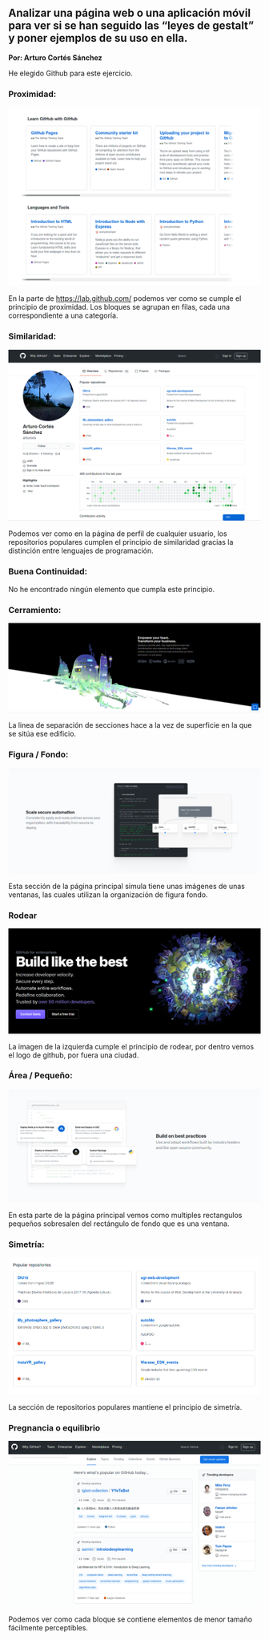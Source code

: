 ## Analizar una página web o una aplicación móvil para ver si se han seguido las “leyes de gestalt” y poner ejemplos de su uso en ella.

**Por: Arturo Cortés Sánchez**



He elegido Github para este ejercicio.

### Proximidad:

![Screenshot_20210207_220418](./img/Screenshot_20210207_220418.png)

En la parte de https://lab.github.com/ podemos ver como se cumple el principio de proximidad. Los bloques se agrupan en filas, cada una correspondiente a una categoría.

### Similaridad:



![Screenshot_20210207_214218](./img/Screenshot_20210207_214218.png)

Podemos ver como en la página de perfil de cualquier usuario, los repositorios populares cumplen el principio de similaridad gracias la distinción entre lenguajes de programación.

### Buena Continuidad:

No he encontrado ningún elemento que cumpla este principio.

### Cerramiento:

![Screenshot_20210207_221716](./img/Screenshot_20210207_221716.png)

La linea de separación de secciones hace a la vez de superficie en la que se sitúa ese edificio.



### Figura / Fondo:

![Screenshot_20210207_222029](./img/Screenshot_20210207_222029.png)

Esta sección de la página principal simula tiene unas imágenes de unas ventanas, las cuales utilizan la organización de figura fondo.

### Rodear

![Screenshot_20210207_222233](./img/Screenshot_20210207_222233.png)



La imagen de la izquierda cumple el principio de rodear, por dentro vemos el logo de github, por fuera una ciudad.

### Área / Pequeño:

![Screenshot_20210207_222630](./img/Screenshot_20210207_222630.png)

En esta parte de la página principal vemos como multiples rectangulos pequeños sobresalen del rectángulo de fondo que es una ventana.

### Simetría:

![image-20210207223217597](./img/image-20210207223217597.png)

La sección de repositorios populares mantiene el principio de simetría.

### Pregnancia o equilibrio

![image-20210207223522703](./img/image-20210207223522703.png)

Podemos ver como cada bloque se contiene elementos de menor tamaño fácilmente perceptibles.